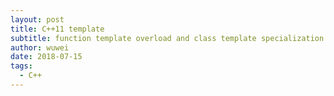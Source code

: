 ```yaml
---
layout: post
title: C++11 template
subtitle: function template overload and class template specialization
author: wuwei
date: 2018-07-15
tags:
  - C++
---
```



